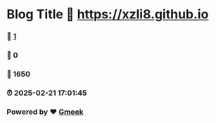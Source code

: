 # Blog Title :link: https://xzli8.github.io 
### :page_facing_up: [1](https://xzli8.github.io/tag.html) 
### :speech_balloon: 0 
### :hibiscus: 1650 
### :alarm_clock: 2025-02-21 17:01:45 
### Powered by :heart: [Gmeek](https://github.com/Meekdai/Gmeek)
